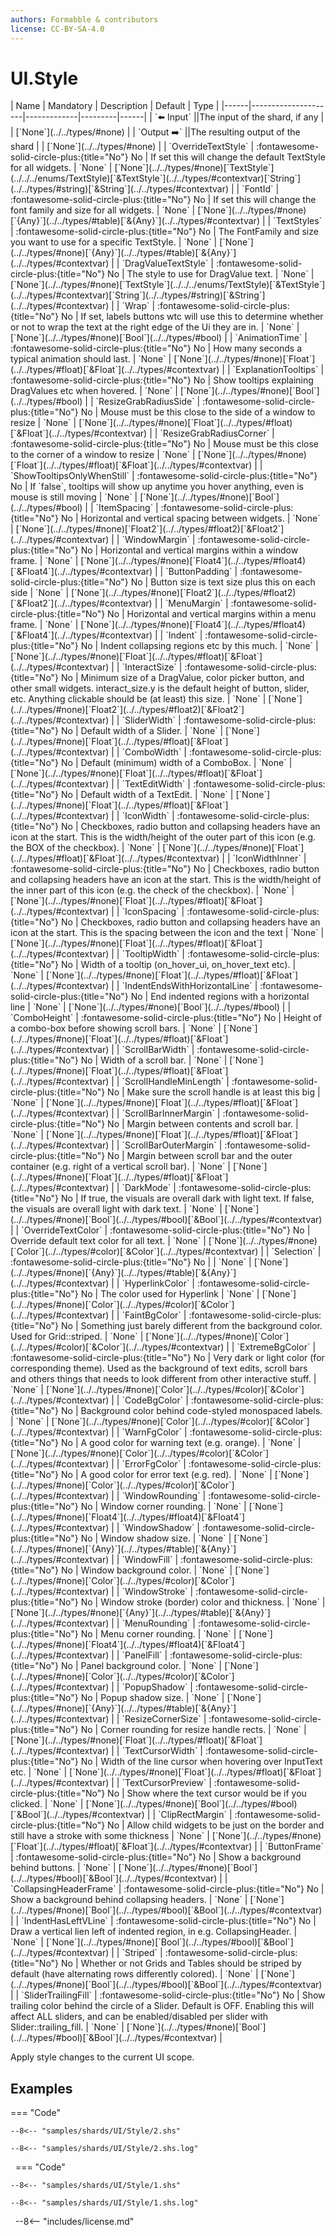 ```yaml
---
authors: Formabble & contributors
license: CC-BY-SA-4.0
---
```



# UI.Style

<div class="sh-parameters" markdown="1">
| Name | Mandatory | Description | Default | Type |
|------|---------------------|-------------|---------|------|
| `⬅️ Input` ||The input of the shard, if any | | [`None`](../../types/#none) |
| `Output ➡️` ||The resulting output of the shard | | [`None`](../../types/#none) |
| `OverrideTextStyle` | :fontawesome-solid-circle-plus:{title="No"} No  | If set this will change the default TextStyle for all widgets. | `None` | [`None`](../../types/#none)[`TextStyle`](../../../enums/TextStyle)[`&TextStyle`](../../types/#contextvar)[`String`](../../types/#string)[`&String`](../../types/#contextvar) |
| `FontId` | :fontawesome-solid-circle-plus:{title="No"} No  | If set this will change the font family and size for all widgets. | `None` | [`None`](../../types/#none)[`{Any}`](../../types/#table)[`&{Any}`](../../types/#contextvar) |
| `TextStyles` | :fontawesome-solid-circle-plus:{title="No"} No  | The FontFamily and size you want to use for a specific TextStyle. | `None` | [`None`](../../types/#none)[`{Any}`](../../types/#table)[`&{Any}`](../../types/#contextvar) |
| `DragValueTextStyle` | :fontawesome-solid-circle-plus:{title="No"} No  | The style to use for DragValue text. | `None` | [`None`](../../types/#none)[`TextStyle`](../../../enums/TextStyle)[`&TextStyle`](../../types/#contextvar)[`String`](../../types/#string)[`&String`](../../types/#contextvar) |
| `Wrap` | :fontawesome-solid-circle-plus:{title="No"} No  | If set, labels buttons wtc will use this to determine whether or not to wrap the text at the right edge of the Ui they are in. | `None` | [`None`](../../types/#none)[`Bool`](../../types/#bool) |
| `AnimationTime` | :fontawesome-solid-circle-plus:{title="No"} No  | How many seconds a typical animation should last. | `None` | [`None`](../../types/#none)[`Float`](../../types/#float)[`&Float`](../../types/#contextvar) |
| `ExplanationTooltips` | :fontawesome-solid-circle-plus:{title="No"} No  | Show tooltips explaining DragValues etc when hovered. | `None` | [`None`](../../types/#none)[`Bool`](../../types/#bool) |
| `ResizeGrabRadiusSide` | :fontawesome-solid-circle-plus:{title="No"} No  | Mouse must be this close to the side of a window to resize | `None` | [`None`](../../types/#none)[`Float`](../../types/#float)[`&Float`](../../types/#contextvar) |
| `ResizeGrabRadiusCorner` | :fontawesome-solid-circle-plus:{title="No"} No  | Mouse must be this close to the corner of a window to resize | `None` | [`None`](../../types/#none)[`Float`](../../types/#float)[`&Float`](../../types/#contextvar) |
| `ShowTooltipsOnlyWhenStill` | :fontawesome-solid-circle-plus:{title="No"} No  | If `false`, tooltips will show up anytime you hover anything, even is mouse is still moving | `None` | [`None`](../../types/#none)[`Bool`](../../types/#bool) |
| `ItemSpacing` | :fontawesome-solid-circle-plus:{title="No"} No  | Horizontal and vertical spacing between widgets. | `None` | [`None`](../../types/#none)[`Float2`](../../types/#float2)[`&Float2`](../../types/#contextvar) |
| `WindowMargin` | :fontawesome-solid-circle-plus:{title="No"} No  | Horizontal and vertical margins within a window frame. | `None` | [`None`](../../types/#none)[`Float4`](../../types/#float4)[`&Float4`](../../types/#contextvar) |
| `ButtonPadding` | :fontawesome-solid-circle-plus:{title="No"} No  | Button size is text size plus this on each side | `None` | [`None`](../../types/#none)[`Float2`](../../types/#float2)[`&Float2`](../../types/#contextvar) |
| `MenuMargin` | :fontawesome-solid-circle-plus:{title="No"} No  | Horizontal and vertical margins within a menu frame. | `None` | [`None`](../../types/#none)[`Float4`](../../types/#float4)[`&Float4`](../../types/#contextvar) |
| `Indent` | :fontawesome-solid-circle-plus:{title="No"} No  | Indent collapsing regions etc by this much. | `None` | [`None`](../../types/#none)[`Float`](../../types/#float)[`&Float`](../../types/#contextvar) |
| `InteractSize` | :fontawesome-solid-circle-plus:{title="No"} No  | Minimum size of a DragValue, color picker button, and other small widgets. interact_size.y is the default height of button, slider, etc. Anything clickable should be (at least) this size. | `None` | [`None`](../../types/#none)[`Float2`](../../types/#float2)[`&Float2`](../../types/#contextvar) |
| `SliderWidth` | :fontawesome-solid-circle-plus:{title="No"} No  | Default width of a Slider. | `None` | [`None`](../../types/#none)[`Float`](../../types/#float)[`&Float`](../../types/#contextvar) |
| `ComboWidth` | :fontawesome-solid-circle-plus:{title="No"} No  | Default (minimum) width of a ComboBox. | `None` | [`None`](../../types/#none)[`Float`](../../types/#float)[`&Float`](../../types/#contextvar) |
| `TextEditWidth` | :fontawesome-solid-circle-plus:{title="No"} No  | Default width of a TextEdit. | `None` | [`None`](../../types/#none)[`Float`](../../types/#float)[`&Float`](../../types/#contextvar) |
| `IconWidth` | :fontawesome-solid-circle-plus:{title="No"} No  | Checkboxes, radio button and collapsing headers have an icon at the start. This is the width/height of the outer part of this icon (e.g. the BOX of the checkbox). | `None` | [`None`](../../types/#none)[`Float`](../../types/#float)[`&Float`](../../types/#contextvar) |
| `IconWidthInner` | :fontawesome-solid-circle-plus:{title="No"} No  | Checkboxes, radio button and collapsing headers have an icon at the start. This is the width/height of the inner part of this icon (e.g. the check of the checkbox). | `None` | [`None`](../../types/#none)[`Float`](../../types/#float)[`&Float`](../../types/#contextvar) |
| `IconSpacing` | :fontawesome-solid-circle-plus:{title="No"} No  | Checkboxes, radio button and collapsing headers have an icon at the start. This is the spacing between the icon and the text | `None` | [`None`](../../types/#none)[`Float`](../../types/#float)[`&Float`](../../types/#contextvar) |
| `TooltipWidth` | :fontawesome-solid-circle-plus:{title="No"} No  | Width of a tooltip (on_hover_ui, on_hover_text etc). | `None` | [`None`](../../types/#none)[`Float`](../../types/#float)[`&Float`](../../types/#contextvar) |
| `IndentEndsWithHorizontalLine` | :fontawesome-solid-circle-plus:{title="No"} No  | End indented regions with a horizontal line | `None` | [`None`](../../types/#none)[`Bool`](../../types/#bool) |
| `ComboHeight` | :fontawesome-solid-circle-plus:{title="No"} No  | Height of a combo-box before showing scroll bars. | `None` | [`None`](../../types/#none)[`Float`](../../types/#float)[`&Float`](../../types/#contextvar) |
| `ScrollBarWidth` | :fontawesome-solid-circle-plus:{title="No"} No  | Width of a scroll bar. | `None` | [`None`](../../types/#none)[`Float`](../../types/#float)[`&Float`](../../types/#contextvar) |
| `ScrollHandleMinLength` | :fontawesome-solid-circle-plus:{title="No"} No  | Make sure the scroll handle is at least this big | `None` | [`None`](../../types/#none)[`Float`](../../types/#float)[`&Float`](../../types/#contextvar) |
| `ScrollBarInnerMargin` | :fontawesome-solid-circle-plus:{title="No"} No  | Margin between contents and scroll bar. | `None` | [`None`](../../types/#none)[`Float`](../../types/#float)[`&Float`](../../types/#contextvar) |
| `ScrollBarOuterMargin` | :fontawesome-solid-circle-plus:{title="No"} No  | Margin between scroll bar and the outer container (e.g. right of a vertical scroll bar). | `None` | [`None`](../../types/#none)[`Float`](../../types/#float)[`&Float`](../../types/#contextvar) |
| `DarkMode` | :fontawesome-solid-circle-plus:{title="No"} No  | If true, the visuals are overall dark with light text. If false, the visuals are overall light with dark text. | `None` | [`None`](../../types/#none)[`Bool`](../../types/#bool)[`&Bool`](../../types/#contextvar) |
| `OverrideTextColor` | :fontawesome-solid-circle-plus:{title="No"} No  | Override default text color for all text. | `None` | [`None`](../../types/#none)[`Color`](../../types/#color)[`&Color`](../../types/#contextvar) |
| `Selection` | :fontawesome-solid-circle-plus:{title="No"} No  |  | `None` | [`None`](../../types/#none)[`{Any}`](../../types/#table)[`&{Any}`](../../types/#contextvar) |
| `HyperlinkColor` | :fontawesome-solid-circle-plus:{title="No"} No  | The color used for Hyperlink | `None` | [`None`](../../types/#none)[`Color`](../../types/#color)[`&Color`](../../types/#contextvar) |
| `FaintBgColor` | :fontawesome-solid-circle-plus:{title="No"} No  | Something just barely different from the background color. Used for Grid::striped. | `None` | [`None`](../../types/#none)[`Color`](../../types/#color)[`&Color`](../../types/#contextvar) |
| `ExtremeBgColor` | :fontawesome-solid-circle-plus:{title="No"} No  | Very dark or light color (for corresponding theme). Used as the background of text edits, scroll bars and others things that needs to look different from other interactive stuff. | `None` | [`None`](../../types/#none)[`Color`](../../types/#color)[`&Color`](../../types/#contextvar) |
| `CodeBgColor` | :fontawesome-solid-circle-plus:{title="No"} No  | Background color behind code-styled monospaced labels. | `None` | [`None`](../../types/#none)[`Color`](../../types/#color)[`&Color`](../../types/#contextvar) |
| `WarnFgColor` | :fontawesome-solid-circle-plus:{title="No"} No  | A good color for warning text (e.g. orange). | `None` | [`None`](../../types/#none)[`Color`](../../types/#color)[`&Color`](../../types/#contextvar) |
| `ErrorFgColor` | :fontawesome-solid-circle-plus:{title="No"} No  | A good color for error text (e.g. red). | `None` | [`None`](../../types/#none)[`Color`](../../types/#color)[`&Color`](../../types/#contextvar) |
| `WindowRounding` | :fontawesome-solid-circle-plus:{title="No"} No  | Window corner rounding. | `None` | [`None`](../../types/#none)[`Float4`](../../types/#float4)[`&Float4`](../../types/#contextvar) |
| `WindowShadow` | :fontawesome-solid-circle-plus:{title="No"} No  | Window shadow size. | `None` | [`None`](../../types/#none)[`{Any}`](../../types/#table)[`&{Any}`](../../types/#contextvar) |
| `WindowFill` | :fontawesome-solid-circle-plus:{title="No"} No  | Window background color. | `None` | [`None`](../../types/#none)[`Color`](../../types/#color)[`&Color`](../../types/#contextvar) |
| `WindowStroke` | :fontawesome-solid-circle-plus:{title="No"} No  | Window stroke (border) color and thickness. | `None` | [`None`](../../types/#none)[`{Any}`](../../types/#table)[`&{Any}`](../../types/#contextvar) |
| `MenuRounding` | :fontawesome-solid-circle-plus:{title="No"} No  | Menu corner rounding. | `None` | [`None`](../../types/#none)[`Float4`](../../types/#float4)[`&Float4`](../../types/#contextvar) |
| `PanelFill` | :fontawesome-solid-circle-plus:{title="No"} No  | Panel background color. | `None` | [`None`](../../types/#none)[`Color`](../../types/#color)[`&Color`](../../types/#contextvar) |
| `PopupShadow` | :fontawesome-solid-circle-plus:{title="No"} No  | Popup shadow size. | `None` | [`None`](../../types/#none)[`{Any}`](../../types/#table)[`&{Any}`](../../types/#contextvar) |
| `ResizeCornerSize` | :fontawesome-solid-circle-plus:{title="No"} No  | Corner rounding for resize handle rects. | `None` | [`None`](../../types/#none)[`Float`](../../types/#float)[`&Float`](../../types/#contextvar) |
| `TextCursorWidth` | :fontawesome-solid-circle-plus:{title="No"} No  | Width of the line cursor when hovering over InputText etc. | `None` | [`None`](../../types/#none)[`Float`](../../types/#float)[`&Float`](../../types/#contextvar) |
| `TextCursorPreview` | :fontawesome-solid-circle-plus:{title="No"} No  | Show where the text cursor would be if you clicked. | `None` | [`None`](../../types/#none)[`Bool`](../../types/#bool)[`&Bool`](../../types/#contextvar) |
| `ClipRectMargin` | :fontawesome-solid-circle-plus:{title="No"} No  | Allow child widgets to be just on the border and still have a stroke with some thickness | `None` | [`None`](../../types/#none)[`Float`](../../types/#float)[`&Float`](../../types/#contextvar) |
| `ButtonFrame` | :fontawesome-solid-circle-plus:{title="No"} No  | Show a background behind buttons. | `None` | [`None`](../../types/#none)[`Bool`](../../types/#bool)[`&Bool`](../../types/#contextvar) |
| `CollapsingHeaderFrame` | :fontawesome-solid-circle-plus:{title="No"} No  | Show a background behind collapsing headers. | `None` | [`None`](../../types/#none)[`Bool`](../../types/#bool)[`&Bool`](../../types/#contextvar) |
| `IndentHasLeftVLine` | :fontawesome-solid-circle-plus:{title="No"} No  | Draw a vertical lien left of indented region, in e.g. CollapsingHeader. | `None` | [`None`](../../types/#none)[`Bool`](../../types/#bool)[`&Bool`](../../types/#contextvar) |
| `Striped` | :fontawesome-solid-circle-plus:{title="No"} No  | Whether or not Grids and Tables should be striped by default (have alternating rows differently colored). | `None` | [`None`](../../types/#none)[`Bool`](../../types/#bool)[`&Bool`](../../types/#contextvar) |
| `SliderTrailingFill` | :fontawesome-solid-circle-plus:{title="No"} No  | Show trailing color behind the circle of a Slider. Default is OFF. Enabling this will affect ALL sliders, and can be enabled/disabled per slider with Slider::trailing_fill. | `None` | [`None`](../../types/#none)[`Bool`](../../types/#bool)[`&Bool`](../../types/#contextvar) |

</div>

Apply style changes to the current UI scope.

## Examples

=== "Code"

  ```x86asm linenums="1"
  --8<-- "samples/shards/UI/Style/2.shs"
  ```

  ```
  --8<-- "samples/shards/UI/Style/2.shs.log"
  ```
&nbsp;
=== "Code"

  ```x86asm linenums="1"
  --8<-- "samples/shards/UI/Style/1.shs"
  ```

  ```
  --8<-- "samples/shards/UI/Style/1.shs.log"
  ```
&nbsp;
--8<-- "includes/license.md"

